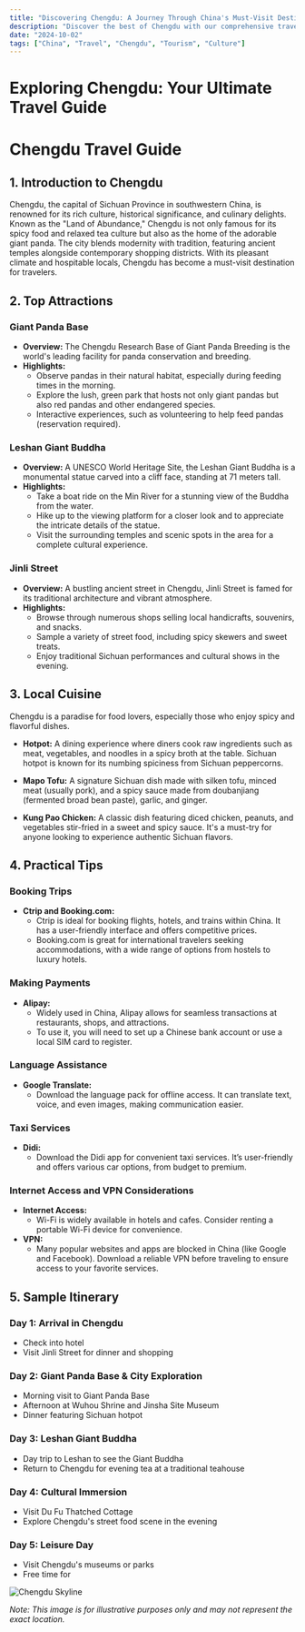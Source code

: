 ```yaml
---
title: "Discovering Chengdu: A Journey Through China's Must-Visit Destination"
description: "Discover the best of Chengdu with our comprehensive travel guide. Explore top attractions, savor local cuisine, and get insider tips for an unforgettable Chinese adventure."
date: "2024-10-02"
tags: ["China", "Travel", "Chengdu", "Tourism", "Culture"]
---
```


# Exploring Chengdu: Your Ultimate Travel Guide

# Chengdu Travel Guide

## 1. Introduction to Chengdu
Chengdu, the capital of Sichuan Province in southwestern China, is renowned for its rich culture, historical significance, and culinary delights. Known as the "Land of Abundance," Chengdu is not only famous for its spicy food and relaxed tea culture but also as the home of the adorable giant panda. The city blends modernity with tradition, featuring ancient temples alongside contemporary shopping districts. With its pleasant climate and hospitable locals, Chengdu has become a must-visit destination for travelers.

## 2. Top Attractions

### Giant Panda Base
- **Overview:** The Chengdu Research Base of Giant Panda Breeding is the world's leading facility for panda conservation and breeding. 
- **Highlights:**
  - Observe pandas in their natural habitat, especially during feeding times in the morning.
  - Explore the lush, green park that hosts not only giant pandas but also red pandas and other endangered species.
  - Interactive experiences, such as volunteering to help feed pandas (reservation required).

### Leshan Giant Buddha
- **Overview:** A UNESCO World Heritage Site, the Leshan Giant Buddha is a monumental statue carved into a cliff face, standing at 71 meters tall.
- **Highlights:**
  - Take a boat ride on the Min River for a stunning view of the Buddha from the water.
  - Hike up to the viewing platform for a closer look and to appreciate the intricate details of the statue.
  - Visit the surrounding temples and scenic spots in the area for a complete cultural experience.

### Jinli Street
- **Overview:** A bustling ancient street in Chengdu, Jinli Street is famed for its traditional architecture and vibrant atmosphere.
- **Highlights:**
  - Browse through numerous shops selling local handicrafts, souvenirs, and snacks.
  - Sample a variety of street food, including spicy skewers and sweet treats.
  - Enjoy traditional Sichuan performances and cultural shows in the evening.

## 3. Local Cuisine
Chengdu is a paradise for food lovers, especially those who enjoy spicy and flavorful dishes.

- **Hotpot:** A dining experience where diners cook raw ingredients such as meat, vegetables, and noodles in a spicy broth at the table. Sichuan hotpot is known for its numbing spiciness from Sichuan peppercorns.
  
- **Mapo Tofu:** A signature Sichuan dish made with silken tofu, minced meat (usually pork), and a spicy sauce made from doubanjiang (fermented broad bean paste), garlic, and ginger.

- **Kung Pao Chicken:** A classic dish featuring diced chicken, peanuts, and vegetables stir-fried in a sweet and spicy sauce. It's a must-try for anyone looking to experience authentic Sichuan flavors.

## 4. Practical Tips

### Booking Trips
- **Ctrip and Booking.com:** 
  - Ctrip is ideal for booking flights, hotels, and trains within China. It has a user-friendly interface and offers competitive prices.
  - Booking.com is great for international travelers seeking accommodations, with a wide range of options from hostels to luxury hotels.

### Making Payments
- **Alipay:** 
  - Widely used in China, Alipay allows for seamless transactions at restaurants, shops, and attractions. 
  - To use it, you will need to set up a Chinese bank account or use a local SIM card to register.

### Language Assistance
- **Google Translate:**
  - Download the language pack for offline access. It can translate text, voice, and even images, making communication easier.

### Taxi Services
- **Didi:**
  - Download the Didi app for convenient taxi services. It’s user-friendly and offers various car options, from budget to premium.

### Internet Access and VPN Considerations
- **Internet Access:**
  - Wi-Fi is widely available in hotels and cafes. Consider renting a portable Wi-Fi device for convenience.
- **VPN:**
  - Many popular websites and apps are blocked in China (like Google and Facebook). Download a reliable VPN before traveling to ensure access to your favorite services.

## 5. Sample Itinerary

### Day 1: Arrival in Chengdu
- Check into hotel
- Visit Jinli Street for dinner and shopping

### Day 2: Giant Panda Base & City Exploration
- Morning visit to Giant Panda Base
- Afternoon at Wuhou Shrine and Jinsha Site Museum
- Dinner featuring Sichuan hotpot

### Day 3: Leshan Giant Buddha
- Day trip to Leshan to see the Giant Buddha
- Return to Chengdu for evening tea at a traditional teahouse

### Day 4: Cultural Immersion
- Visit Du Fu Thatched Cottage
- Explore Chengdu's street food scene in the evening

### Day 5: Leisure Day
- Visit Chengdu's museums or parks
- Free time for

<img src="https://source.unsplash.com/1600x900/?Chengdu,cityscape" alt="Chengdu Skyline" loading="lazy">

*Note: This image is for illustrative purposes only and may not represent the exact location.*

